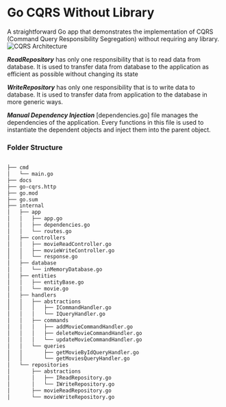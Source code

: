 # Go CQRS Without Library
A straightforward Go app that demonstrates the implementation of CQRS (Command Query Responsibility Segregation) without requiring any library.
![CQRS Architecture](https://github.com/user-attachments/assets/8e889640-63b5-4873-a91e-737aa115a5a3)

***ReadRepository*** has only one responsibility that is to read data from database.
It is used to transfer data from database to the application as efficient as possible without changing its state

***WriteRepository*** has only one responsibility that is to write data to database.
It is used to transfer data from application to the database in more generic ways. 

***Manual Dependency Injection***  [dependencies.go] file manages the dependencies of the application.
Every functions in this file is used to instantiate the dependent objects and inject them into the parent object.


### Folder Structure
```md

├── cmd
│   └── main.go
├── docs
├── go-cqrs.http
├── go.mod
├── go.sum
├── internal
│   ├── app
│   │   ├── app.go
│   │   ├── dependencies.go
│   │   └── routes.go
│   ├── controllers
│   │   ├── movieReadController.go
│   │   ├── movieWriteController.go
│   │   └── response.go
│   ├── database
│   │   └── inMemoryDatabase.go
│   ├── entities
│   │   ├── entityBase.go
│   │   └── movie.go
│   ├── handlers
│   │   ├── abstractions
│   │   │   ├── ICommandHandler.go
│   │   │   └── IQueryHandler.go
│   │   ├── commands
│   │   │   ├── addMovieCommandHandler.go
│   │   │   ├── deleteMovieCommandHandler.go
│   │   │   └── updateMovieCommandHandler.go
│   │   └── queries
│   │       ├── getMovieByIdQueryHandler.go
│   │       └── getMoviesQueryHandler.go
│   └── repositories
│       ├── abstractions
│       │   ├── IReadRepository.go
│       │   └── IWriteRepository.go
│       ├── movieReadRepository.go
│       └── movieWriteRepository.go

```
